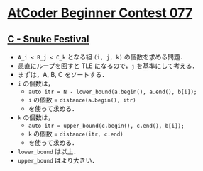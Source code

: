 # [AtCoder Beginner Contest 077](https://atcoder.jp/contests/abc077)

## [C - Snuke Festival](https://atcoder.jp/contests/abc077/tasks/arc084_a)
- `A_i < B_j < C_k` となる組 `(i, j, k)` の個数を求める問題．
- 愚直にループを回すと TLE になるので，`j` を基準にして考える．
- まずは，A, B, C をソートする．
- `i` の個数は，
	- `auto itr = N - lower_bound(a.begin(), a.end(), b[i]);`
	- `i` の個数 = `distance(a.begin(), itr)`
	- を使って求める．
- `k` の個数は，
	- `auto itr = upper_bound(c.begin(), c.end(), b[i]);`
	- `k` の個数 = `distance(itr, c.end)`
	- を使って求める．
- `lower_bound` は以上．
- `upper_bound` はより大きい．
